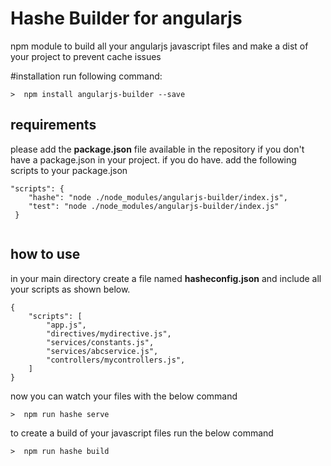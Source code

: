 # Hashe Builder for angularjs
npm module to build all your angularjs javascript files and make a dist of your project to prevent cache issues

#installation
run following command:

```>  npm install angularjs-builder --save```

## requirements
please add the **package.json** file available in the repository if you don't have a package.json in your project.
if you do have. add the following scripts to your package.json

```
"scripts": {
    "hashe": "node ./node_modules/angularjs-builder/index.js",
    "test": "node ./node_modules/angularjs-builder/index.js"
 }
 
```

## how to use
in your main directory create a file named **hasheconfig.json** and include all your scripts as shown below.


```
{
    "scripts": [
        "app.js",
        "directives/mydirective.js",
        "services/constants.js",
        "services/abcservice.js",
        "controllers/mycontrollers.js",
    ]
}

```

now you can watch your files with the below command
```
>  npm run hashe serve
```

to create a build of your javascript files run the below command
```
>  npm run hashe build
```
